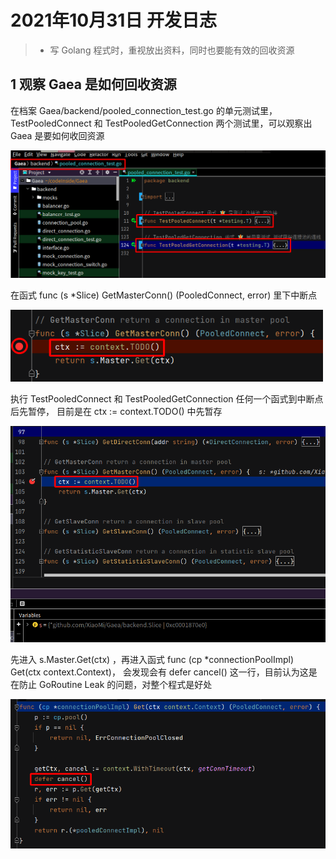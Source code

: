  # 2021年10月31日 开发日志

> - 写 Golang 程式时，重视放出资料，同时也要能有效的回收资源 

## 1  观察 Gaea 是如何回收资源

在档案 Gaea/backend/pooled_connection_test.go 的单元测试里，TestPooledConnect 和 TestPooledGetConnection 两个测试里，可以观察出 Gaea 是要如何收回资源

<img src="../assets/panhongrainbow/image-20211031224942326.png" alt="image-20211031224942326" style="zoom:80%;" /> 

在函式 func (s *Slice) GetMasterConn() (PooledConnect, error) 里下中断点

<img src="../assets/panhongrainbow/image-20211031231952270.png" alt="image-20211031231952270" style="zoom:80%;" /> 

执行 TestPooledConnect 和 TestPooledGetConnection 任何一个函式到中断点后先暂停，
目前是在 ctx := context.TODO() 中先暂存

<img src="../assets/panhongrainbow/image-20211102131420535.png" alt="image-20211102131420535" style="zoom:80%;" /> 

先进入 s.Master.Get(ctx) ，再进入函式 func (cp *connectionPoolImpl) Get(ctx context.Context)，
会发现会有 defer cancel() 这一行，目前认为这是在防止 GoRoutine Leak 的问题，对整个程式是好处

<img src="../assets/panhongrainbow/image-20211102132857236.png" alt="image-20211102132857236" style="zoom:80%;" /> 

